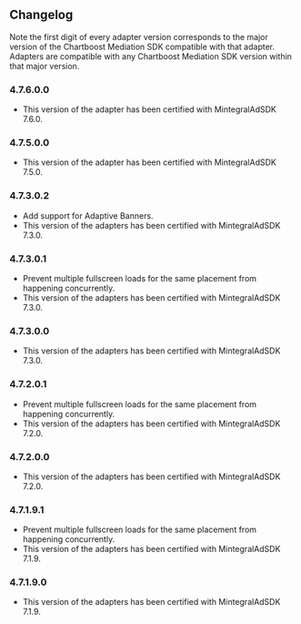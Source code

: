 ## Changelog

Note the first digit of every adapter version corresponds to the major version of the Chartboost Mediation SDK compatible with that adapter. 
Adapters are compatible with any Chartboost Mediation SDK version within that major version.

### 4.7.6.0.0
- This version of the adapter has been certified with MintegralAdSDK 7.6.0.

### 4.7.5.0.0
- This version of the adapter has been certified with MintegralAdSDK 7.5.0.

### 4.7.3.0.2
- Add support for Adaptive Banners.
- This version of the adapters has been certified with MintegralAdSDK 7.3.0.

### 4.7.3.0.1
- Prevent multiple fullscreen loads for the same placement from happening concurrently.
- This version of the adapters has been certified with MintegralAdSDK 7.3.0.

### 4.7.3.0.0
- This version of the adapters has been certified with MintegralAdSDK 7.3.0.

### 4.7.2.0.1
- Prevent multiple fullscreen loads for the same placement from happening concurrently.
- This version of the adapters has been certified with MintegralAdSDK 7.2.0.

### 4.7.2.0.0
- This version of the adapters has been certified with MintegralAdSDK 7.2.0.

### 4.7.1.9.1
- Prevent multiple fullscreen loads for the same placement from happening concurrently.
- This version of the adapters has been certified with MintegralAdSDK 7.1.9.

### 4.7.1.9.0
- This version of the adapters has been certified with MintegralAdSDK 7.1.9.
